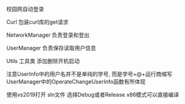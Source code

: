 校园网自动登录

Curl 包装curl库的get请求

NetworkManager 负责登录和登出

UserManager 负责保存读取用户信息

Utils 工具类 添加删除开机启动

注意UserInfo中的用户名并不是单纯的学号, 而是学号+@+运行商缩写 UserManager中的OperateChangeUserInfo函数有所体现


使用vs2019打开 sln文件 选择Debug或者Release x86模式可以直接编译